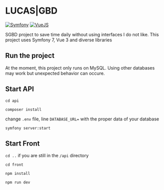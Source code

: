 # LUCAS|GBD

[![Symfony](https://img.shields.io/badge/Symfony-071663?logo=symfony)](https://symfony.com/)
[![VueJS](https://img.shields.io/badge/Vue.js-4FC08D?logo=vue.js&logoColor=white)](https://vuejs.org/)

SGBD project to save time daily without using interfaces I do not like.
This project uses Symfony 7, Vue 3 and diverse libraries

## Run the project

At the moment, this project only runs on MySQL. Using other databases may work but unexpected behavior can occure.

## Start API

`cd api`

`composer install`

change `.env` file, line `DATABASE_URL=` with the proper data of your database

`symfony server:start`

## Start Front

`cd ..` if you are still in the `/api` directory

`cd front`

`npm install`

`npm run dev`
